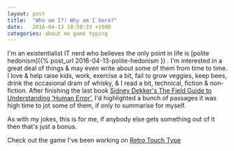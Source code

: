 ```yaml
---
layout: post
title:  "Who am I?! Why am I here?"
date:   2016-04-13 18:50:33 +1000
categories: about me game typing
---
```

I'm an existentialist IT nerd who believes the only point in life is [polite hedonism]({% post_url 2016-04-13-polite-hedonism }) .  I'm interested in a great deal of things & may even write about some of them from time to time.  I love & help raise kids, work, exercise a bit, fail to grow veggies, keep bees, drink the occasional dram of whisky, & I read a bit, technical, fiction & non-fiction.  After finishing the last book [Sidney Dekker's The Field Guide to Understanding ‘Human Error’](http://sidneydekker.com/books/), I'd highlighted a bunch of passages it was high time to jot some of them, if only to summarise for myself.

As with my jokes, this is for me, if anybody else gets something out of it then that's just a bonus.

Check out the game I've been working on [Retro Touch Type][retro-touch-type]

[retro-touch-type]: http://krutisfood.github.io/retro-touch-type/
